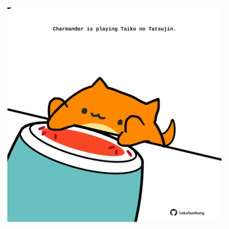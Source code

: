 <!-- built at 22/10/2021, 03:02:36 UTC -->
<p align="center">
  <img width="500" height="500" src="./ReadmeImage.svg">
</p>
